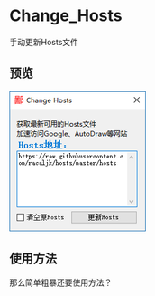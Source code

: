 # Change_Hosts

手动更新Hosts文件

## 预览
![](https://raw.githubusercontent.com/HMBSbige/Change_Hosts/master/pic/pic1.png)

## 使用方法
那么简单粗暴还要使用方法？
